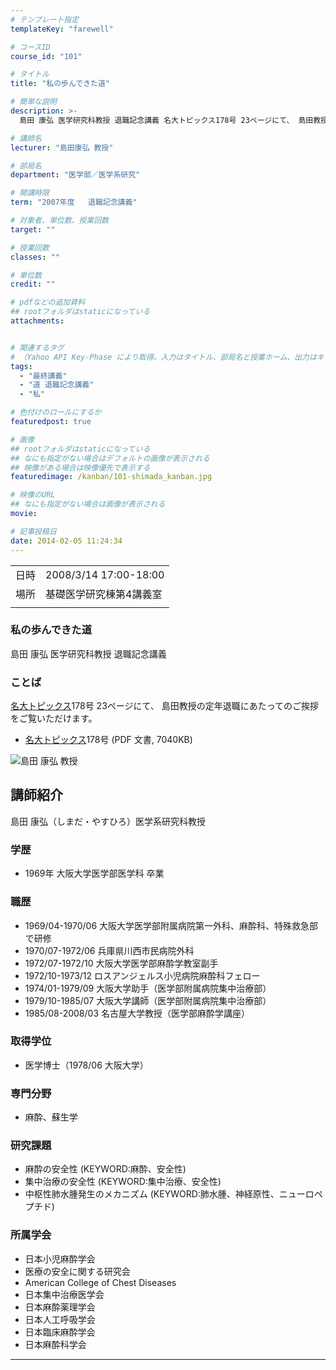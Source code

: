 ```yaml
---
# テンプレート指定
templateKey: "farewell"

# コースID
course_id: "101"

# タイトル
title: "私の歩んできた道"

# 簡単な説明
description: >-
  島田 康弘 医学研究科教授 退職記念講義 名大トピックス178号 23ページにて、 島田教授の定年退職にあたってのご挨拶をご覧いただけます。   * 名大ト ....

# 講師名
lecturer: "島田康弘 教授"

# 部局名
department: "医学部／医学系研究"

# 開講時限
term: "2007年度	退職記念講義"

# 対象者、単位数、授業回数
target: ""

# 授業回数
classes: ""

# 単位数
credit: ""

# pdfなどの追加資料
## rootフォルダはstaticになっている
attachments:


# 関連するタグ
# （Yahoo API Key-Phase により取得。入力はタイトル、部局名と授業ホーム、出力はキーフレーズ（tags））
tags:
  - "最終講義"
  - "道 退職記念講義"
  - "私"

# 色付けのロールにするか
featuredpost: true

# 画像
## rootフォルダはstaticになっている
## なにも指定がない場合はデフォルトの画像が表示される
## 映像がある場合は映像優先で表示する
featuredimage: /kanban/101-shimada_kanban.jpg

# 映像のURL
## なにも指定がない場合は画像が表示される
movie: 

# 記事投稿日
date: 2014-02-05 11:24:34
---
```


|   |   |
|---|---|
| 日時 | 2008/3/14  17:00-18:00 |
| 場所 | 基礎医学研究棟第4講義室 |
|   |   |


### 私の歩んできた道

島田 康弘 医学研究科教授 退職記念講義

### ことば

[名大トピックス](http://www.nagoya-u.ac.jp/about-nu/public-relations/publication/topics-archive.html)178号 23ページにて、 島田教授の定年退職にあたってのご挨拶をご覧いただけます。

* <a href="http://www.nagoya-u.ac.jp/about-nu/public-relations/publication/upload_images/no178.pdf" target="_blank">[名大トピックス](http://www.nagoya-u.ac.jp/about-nu/public-relations/publication/topics-archive.html)178号</a> (PDF 文書, 7040KB)


![島田 康弘 教授](https://ocw.nagoya-u.jp/files/101/shimada_kao.jpg) 

## 講師紹介

島田 康弘（しまだ・やすひろ）医学系研究科教授

### 学歴

* 1969年 大阪大学医学部医学科 卒業

### 職歴

* 1969/04-1970/06 大阪大学医学部附属病院第一外科、麻酔科、特殊救急部で研修
* 1970/07-1972/06 兵庫県川西市民病院外科
* 1972/07-1972/10 大阪大学医学部麻酔学教室副手
* 1972/10-1973/12 ロスアンジェルス小児病院麻酔科フェロー
* 1974/01-1979/09 大阪大学助手（医学部附属病院集中治療部）
* 1979/10-1985/07 大阪大学講師（医学部附属病院集中治療部）
* 1985/08-2008/03 名古屋大学教授（医学部麻酔学講座）

### 取得学位

* 医学博士（1978/06 大阪大学）

### 専門分野

* 麻酔、蘇生学

### 研究課題

* 麻酔の安全性 (KEYWORD:麻酔、安全性)
* 集中治療の安全性 (KEYWORD:集中治療、安全性)
* 中枢性肺水腫発生のメカニズム (KEYWORD:肺水腫、神経原性、ニューロペプチド)

### 所属学会

* 日本小児麻酔学会
* 医療の安全に関する研究会
* American College of Chest Diseases
* 日本集中治療医学会
* 日本麻酔薬理学会
* 日本人工呼吸学会
* 日本臨床麻酔学会
* 日本麻酔科学会



-----
